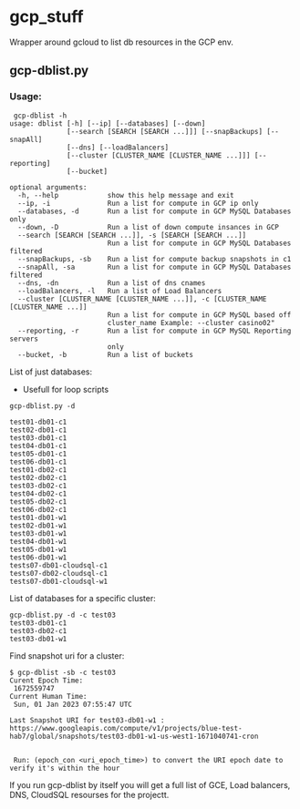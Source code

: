 # gcp_stuff

Wrapper around gcloud to list db resources in the GCP env.

## gcp-dblist.py

### Usage:

```
 gcp-dblist -h
usage: dblist [-h] [--ip] [--databases] [--down]
              [--search [SEARCH [SEARCH ...]]] [--snapBackups] [--snapAll]
              [--dns] [--loadBalancers]
              [--cluster [CLUSTER_NAME [CLUSTER_NAME ...]]] [--reporting]
              [--bucket]

optional arguments:
  -h, --help            show this help message and exit
  --ip, -i              Run a list for compute in GCP ip only
  --databases, -d       Run a list for compute in GCP MySQL Databases only
  --down, -D            Run a list of down compute insances in GCP
  --search [SEARCH [SEARCH ...]], -s [SEARCH [SEARCH ...]]
                        Run a list for compute in GCP MySQL Databases filtered
  --snapBackups, -sb    Run a list for compute backup snapshots in c1
  --snapAll, -sa        Run a list for compute in GCP MySQL Databases filtered
  --dns, -dn            Run a list of dns cnames
  --loadBalancers, -l   Run a list of Load Balancers
  --cluster [CLUSTER_NAME [CLUSTER_NAME ...]], -c [CLUSTER_NAME [CLUSTER_NAME ...]]
                        Run a list for compute in GCP MySQL based off
                        cluster_name Example: --cluster casino02"
  --reporting, -r       Run a list for compute in GCP MySQL Reporting servers
                        only
  --bucket, -b          Run a list of buckets
  ```

List of just databases:
- Usefull for loop scripts
```
gcp-dblist.py -d

test01-db01-c1
test02-db01-c1
test03-db01-c1
test04-db01-c1
test05-db01-c1
test06-db01-c1
test01-db02-c1
test02-db02-c1
test03-db02-c1
test04-db02-c1
test05-db02-c1
test06-db02-c1
test01-db01-w1
test02-db01-w1
test03-db01-w1
test04-db01-w1
test05-db01-w1
test06-db01-w1
tests07-db01-cloudsql-c1
tests07-db02-cloudsql-c1
tests07-db01-cloudsql-w1
```

List of databases for a specific cluster:

```
gcp-dblist.py -d -c test03
test03-db01-c1
test03-db02-c1
test03-db01-w1

```

Find snapshot uri for a cluster:

```
$ gcp-dblist -sb -c test03
Curent Epoch Time:
 1672559747
Current Human Time:
 Sun, 01 Jan 2023 07:55:47 UTC

Last Snapshot URI for test03-db01-w1 :
https://www.googleapis.com/compute/v1/projects/blue-test-hab7/global/snapshots/test03-db01-w1-us-west1-1671040741-cron


 Run: (epoch_con <uri_epoch_time>) to convert the URI epoch date to verify it's within the hour
```

If you run gcp-dblist by itself you will get a full list of GCE, Load balancers, DNS, CloudSQL resourses for the projectt.
